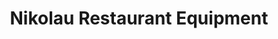 ---
title: "Nikolau Restaurant Equipment"
url: /toronto/nikolau-restaurant-equipment/
shop: Haushaltsartikel
---